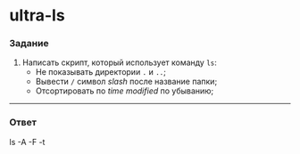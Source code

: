 # ultra-ls

### Задание

1. Написать скрипт, который использует команду `ls`:
   - Не показывать директории `.` и `..`;
   - Вывести `/` символ _slash_ после название папки;
   - Отсортировать по _time modified_ по убыванию;

---

### Ответ

ls -A -F -t